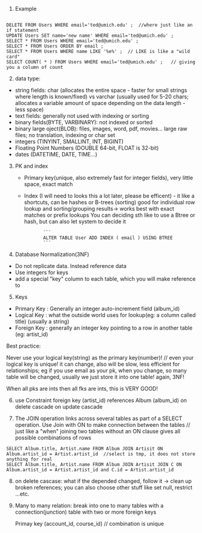 1. Example 
  
```   

DELETE FROM Users WHERE email='ted@umich.edu' ;  //where just like an if statement
UPDATE Users SET name='new name' WHERE email='ted@umich.edu' ;
SELECT * FROM Users WHERE email='ted@umich.edu' ;
SELECT * FROM Users ORDER BY email ;
SELECT * FROM Users WHERE name LIKE '%e%' ;  // LIKE is like a "wild card" 
SELECT COUNT( * ) FROM Users WHERE email='ted@umich.edu' ;   // giving you a column of count

```

2. data type: 

- string fields: 
         char (allocates the entire space - faster for small strings where length is known/fixed) vs varchar (usually used for 5-20 chars; allocates a variable amount of space depending on the data length - less space)
- text fields: generally not used with indexing or sorting 
- binary fields(BYTE, VARBINARY): not indexed or sorted
- binary large oject(BLOB): files, images, word, pdf, movies... large raw files; no translation, indexing or char set
- integers (TINYINT, SMALLINT, INT, BIGINT)
- Floating Point Numbers (DOUBLE 64-bit, FLOAT is 32-bit)
- dates (DATETIME, DATE, TIME...)

3. PK and index 
   - Primary key(unique, also extremely fast for integer fields), very little space, exact match 
        
   - Index (I will need to looks this a lot later, please be efficent) - it like a shortcuts, can be hashes or B-trees (sorting)
        good for individual row lookup and sorting/grouping results-> works best with exact matches or prefix lookups
        You can deciding sth like to use a Btree or hash, but can also let system to decide it
                
                ```
                ALTER TABLE User ADD INDEX ( email ) USING BTREE
                ```
                

4. Database Normalization(3NF)
  - Do not replicate data. Instead reference data
  - Use integers for keys 
  - add a special "key" column to each table, which you will make reference to
         
5. Keys
  - Primary Key : Generally an integer auto-increment field (album_id)
  - Logical Key : what the outside world uses for lookup(eg: a column called title) (usually a string)
  - Foreign Key : generally an integer key pointing to a row in another table (eg: artist_id)

  Best practice:
  
  Never use your logical key(string) as the primary key(number)! // even your logical key is unique! it can change, also will be slow, less efficient for relationships; eg if you use email as your pk, when you change, so many table will be changed, usually we just store it into one table! again, 3NF!
  
  When all pks are ints then all fks are ints, this is VERY GOOD!
  
  

6. use Constraint foreign key (artist_id) references Album (album_id) on delete cascade on update cascade

7. The JOIN operation links across several tables as part of a SELECT operation. Use Join with ON to make connection between the tables  // just like a "when"
    joining two tables without an ON clause gives all possible combinations of rows 

  ```
  SELECT Album.title, Artist.name FROM Album JOIN Artisit ON Album.artist_id = Artist.artist_id  //select is tmp, it does not store anything for real
  SELECT Album.title, Artist.name FROM Album JOIN Artisit JOIN C ON Album.artist_id = Artist.artist_id and C.id = Artist.artist_id
  ```
  
  
8. on delete cascase: what if the depended changed, follow it -> clean up broken references; you can also choose other stuff like set null, restrict ...etc. 

9. Many to many relation: break into one to many tables with a connection(junction) table with two or more foreign keys
    
    Primay key (account_id, course_id) // combination is unique




